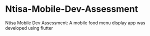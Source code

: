 # Ntisa-Mobile-Dev-Assessment
Ntisa Mobile Dev Assessment: A mobile food menu display app was developed using flutter
